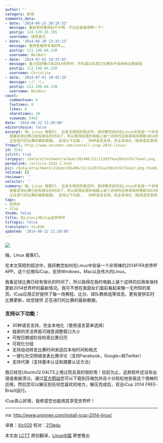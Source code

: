 ```yaml
---
author: ''
category: 新闻
comments_data:
- date: '2014-06-22 20:19:53'
  message: 看起来好像用处不大啊，不过还是值得赞一下！
  postip: 124.129.25.195
  username: 绿色圣光
- date: '2014-06-30 13:33:15'
  message: 竟然有看球专用APP……
  postip: 111.196.64.120
  username: ReiNoir
- date: '2014-07-01 10:37:45'
  message: 看介绍好像只有2014世界杯，不知道以后其它比赛会不会继续出更新版
  postip: 111.196.64.120
  username: Christina
- date: '2014-07-01 10:42:34'
  message: ╮(╯_╰)╭
  postip: 111.196.64.120
  username: ReiNoir
count:
  commentnum: 4
  favtimes: 0
  likes: 0
  sharetimes: 10
  viewnum: 5442
date: '2014-06-22 11:20:00'
editorchoice: false
excerpt: 嗨，Linux 极客们， 在本文简短的叙述中，我将教您如何在Linux中安装一个非常棒的2014FIFA世界杯APP。这个应用叫iCup，支持Windows，Mac以及伟大的Linux。
  我看足球比赛已经有很长的时间了，所以我得在我的电脑上装个这样的应用来保持更新2014世界杯的最新情况。我可不想在我朋友们面前看起来像一无所知的笨货。iCup应用正好提供了每一场赛程、比分、球队教练组等信息。更有提供实时比赛更新，给您提供
  正在进行的比赛的最新数据。 支持以下功能：  30种语言支持，完全本地化（使用语言菜单选择） 独家的灵活界面可随意调整窗口大小 可按
fromurl: http://www.unixmen.com/install-icup-2014-linux/
id: 3242
islctt: true
largepic: /data/attachment/album/201406/22/112037kuu59nzn7k77eoe1.png
permalink: /article-3242-1.html
pic: /data/attachment/album/201406/22/112037kuu59nzn7k77eoe1.png.thumb.jpg
related: []
reviewer: ''
selector: ''
summary: 嗨，Linux 极客们， 在本文简短的叙述中，我将教您如何在Linux中安装一个非常棒的2014FIFA世界杯APP。这个应用叫iCup，支持Windows，Mac以及伟大的Linux。
  我看足球比赛已经有很长的时间了，所以我得在我的电脑上装个这样的应用来保持更新2014世界杯的最新情况。我可不想在我朋友们面前看起来像一无所知的笨货。iCup应用正好提供了每一场赛程、比分、球队教练组等信息。更有提供实时比赛更新，给您提供
  正在进行的比赛的最新数据。 支持以下功能：  30种语言支持，完全本地化（使用语言菜单选择） 独家的灵活界面可随意调整窗口大小 可按
tags:
- 世界杯
- iCup
thumb: false
title: 在Linux上用iCup追世界杯
titlepic: false
translator: Vic020
updated: '2014-06-22 11:20:00'
---
```


![](/data/attachment/album/201406/22/112037kuu59nzn7k77eoe1.png)


嗨，Linux 极客们，


在本文简短的叙述中，我将教您如何在Linux中安装一个非常棒的2014FIFA世界杯APP。这个应用叫iCup，支持Windows，Mac以及伟大的Linux。


我看足球比赛已经有很长的时间了，所以我得在我的电脑上装个这样的应用来保持更新2014世界杯的最新情况。我可不想在我朋友们面前看起来像一无所知的笨货。iCup应用正好提供了每一场赛程、比分、球队教练组等信息。更有提供实时比赛更新，给您提供 正在进行的比赛的最新数据。


### 支持以下功能：


* 30种语言支持，完全本地化（使用语言菜单选择）
* 独家的灵活界面可随意调整窗口大小
* 可按日期或阶段检索比赛日历
* 可视化分组
* 支持自动转变比赛时间来适应本地时间和格式
* 一键化社交网络发表比赛评论（支持Facebook，Google+和Twitter）
* 支持代理（支持基本认证和摘要认证方法）


我已经在Ubuntu12.04LTS上用过而且真的很好用！目前为止，这款软件还没有出错或者崩溃过。通过[官方网站](http://www.e-link.it/icup/brazil2014/icup-brazil-2014-desktop-app.php)您可以下载到压缩包并且十分轻松地安装这个很棒的应用，然后您可以解压到任何您喜欢的地方。解压完成后，双击iCup 2014 FREE- Brazil运行。


iCup真心好用，我希望您也能用其享受世界杯！




---


 


via: <http://www.unixmen.com/install-icup-2014-linux/>


译者：[Vic020](http://www.vicyu.net) 校对：[213edu](http://ryanhu.me/)


本文由 [LCTT](https://github.com/LCTT/TranslateProject) 原创翻译，[Linux中国](http://linux.cn/) 荣誉推出